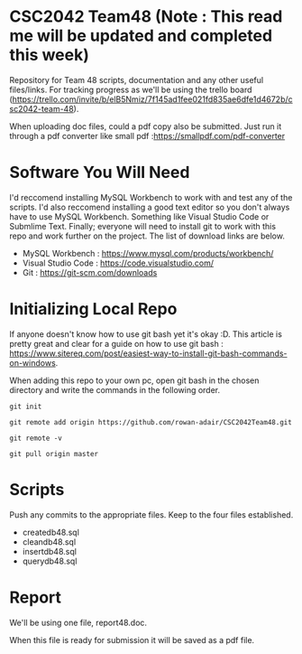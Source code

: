 # CSC2042 Team48 (Note : This read me will be updated and completed this week)
Repository for Team 48 scripts, documentation and any other useful files/links.
For tracking progress as we'll be using the trello board (https://trello.com/invite/b/elB5Nmiz/7f145ad1fee021fd835ae6dfe1d4672b/csc2042-team-48).

When uploading doc files, could a pdf copy also be submitted. Just run it through a pdf converter like small pdf :https://smallpdf.com/pdf-converter

# Software You Will Need
I'd reccomend installing MySQL Workbench to work with and test any of the scripts. I'd also reccomend installing a good text editor so you don't always have to use MySQL Workbench. Something like Visual Studio Code or Submlime Text. Finally; everyone will need to install git to work with this repo and work further on the project. The list of download links are below.
- MySQL Workbench : https://www.mysql.com/products/workbench/
- Visual Studio Code : https://code.visualstudio.com/
- Git : https://git-scm.com/downloads

# Initializing Local Repo
If anyone doesn't know how to use git bash yet it's okay :D. This article is pretty great and clear for a guide on how to use git bash : https://www.sitereq.com/post/easiest-way-to-install-git-bash-commands-on-windows.

When adding this repo to your own pc, open git bash in the chosen directory and write the commands in the following order.

`git init` 

`git remote add origin https://github.com/rowan-adair/CSC2042Team48.git`

`git remote -v`

`git pull origin master`

# Scripts
Push any commits to the appropriate files. Keep to the four files established.
- createdb48.sql
- cleandb48.sql
- insertdb48.sql
- querydb48.sql

# Report
We'll be using one file, report48.doc.

When this file is ready for submission it will be saved as a pdf file.
